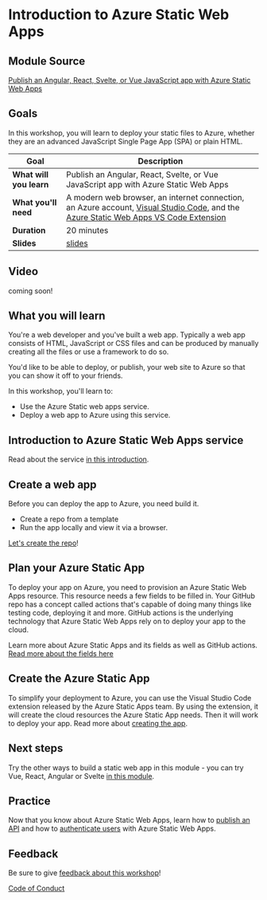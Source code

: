 # Introduction to Azure Static Web Apps

## Module Source

[Publish an Angular, React, Svelte, or Vue JavaScript app with Azure Static Web Apps](https://docs.microsoft.com/learn/modules/publish-app-service-static-web-app-api/?WT.mc_id=academic-56895-chnoring)

## Goals

In this workshop, you will learn to deploy your static files to Azure, whether they are an advanced JavaScript Single Page App (SPA) or plain HTML.

| **Goal**              | Description                                    |
| ----------------------------- | --------------------------------------------------------------------- |
| **What will you learn**       | Publish an Angular, React, Svelte, or Vue JavaScript app with Azure Static Web Apps                                        |
| **What you'll need**          | A modern web browser, an internet connection, an Azure account, [Visual Studio Code](https://code.visualstudio.com?WT.mc_id=academic-56895-chnoring), and the [Azure Static Web Apps VS Code Extension](https://marketplace.visualstudio.com/items?itemName=ms-azuretools.vscode-azurestaticwebapps&WT.mc_id=academic-56895-chnoring) |
| **Duration**                  | 20 minutes                                                                |
| **Slides**                  | [slides](./slides.pptx)                                                           |

## Video

coming soon!

## What you will learn

You're a web developer and you've built a web app. Typically a web app consists of  HTML, JavaScript or CSS files and can be produced by manually creating all the files or use a framework to do so.

You'd like to be able to deploy, or publish, your web site to Azure so that you can show it off to your friends.

In this workshop, you'll learn to:

- Use the Azure Static web apps service.
- Deploy a web app to Azure using this service.

## Introduction to Azure Static Web Apps service

Read about the service [in this introduction](https://docs.microsoft.com/learn/modules/publish-app-service-static-web-app-api/1-introduction?pivots=angular&WT.mc_id=academic-56895-chnoring).

## Create a web app

Before you can deploy the app to Azure, you need build it.

- Create a repo from a template
- Run the app locally and view it via a browser.

[Let's create the repo](https://docs.microsoft.com/learn/modules/publish-app-service-static-web-app-api/2-exercise-get-started?pivots=angular&WT.mc_id=academic-56895-chnoring)!

## Plan your Azure Static App

To deploy your app on Azure, you need to provision an Azure Static Web Apps resource. This resource needs a few fields to be filled in. Your GitHub repo has a concept called actions that's capable of doing many things like testing code, deploying it and more. GitHub actions is the underlying technology that Azure Static Web Apps rely on to deploy your app to the cloud.

Learn more about Azure Static Apps and its fields as well as GitHub actions. [Read more about the fields here](https://docs.microsoft.com/learn/modules/publish-app-service-static-web-app-api/3-static-web-apps?pivots=angular&WT.mc_id=academic-56895-chnoring)

## Create the Azure Static App

To simplify your deployment to Azure, you can use the Visual Studio Code extension released by the Azure Static Apps team. By using the extension, it will create the cloud resources the Azure Static App needs. Then it will work to deploy your app. Read more about [creating the app](https://docs.microsoft.com/learn/modules/publish-app-service-static-web-app-api/4-exercise-static-web-apps?pivots=angular&WT.mc_id=academic-56895-chnoring).

## Next steps

Try the other ways to build a static web app in this module - you can try Vue, React, Angular or Svelte [in this module](https://docs.microsoft.com/learn/modules/publish-app-service-static-web-app-api?WT.mc_id=academic-56895-chnoring).

## Practice

Now that you know about Azure Static Web Apps, learn how to [publish an API](https://docs.microsoft.com/learn/modules/publish-static-web-app-api-preview-url?WT.mc_id=academic-56895-chnoring) and how to [authenticate users](https://docs.microsoft.com/learn/modules/publish-static-web-app-authentication/?WT.mc_id=academic-56895-chnoring) with Azure Static Web Apps.

## Feedback

Be sure to give [feedback about this workshop](https://forms.office.com/r/MdhJWMZthR)!

[Code of Conduct](../CODE_OF_CONDUCT.md)
